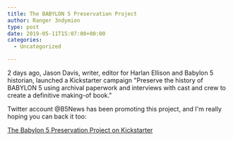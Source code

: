 ```yaml
---
title: The BABYLON 5 Preservation Project
author: Ranger 3ndymion
type: post
date: 2019-05-11T15:07:00+00:00
categories:
  - Uncategorized

---
```

2 days ago, Jason Davis, writer, editor for Harlan Ellison and Babylon 5 historian, launched a Kickstarter campaign "Preserve the history of BABYLON 5 using archival paperwork and interviews with cast and crew to create a definitive making-of book."

Twitter account @B5News has been promoting this project, and I'm really hoping you can back it too:

[The Babylon 5 Preservation Project on Kickstarter](https://www.kickstarter.com/projects/1387618382/the-babylon-5-preservation-project)